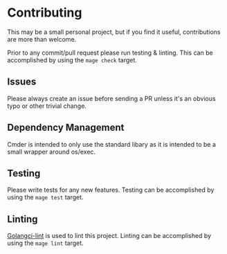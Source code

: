 # Contributing

This may be a small personal project, but if you find it useful, contributions are more than
welcome.

Prior to any commit/pull request please run testing & linting. This can be accomplished by using the
`mage check` target.

## Issues

Please always create an issue before sending a PR unless it's an obvious typo
or other trivial change.

## Dependency Management

Cmder is intended to only use the standard libary as it is intended to be a small wrapper around
os/exec.

## Testing

Please write tests for any new features. Testing can be
accomplished by using the `mage test` target.

## Linting

[Golangci-lint](https://golangci-lint.run/) is used to lint this project. Linting can be
accomplished by using the `mage lint` target.
